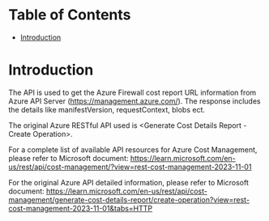 # Table of Contents
- [Introduction](#introduction)


# Introduction <a name="introduction"></a>
The API is used to get the Azure Firewall cost report URL information from Azure API Server (https://management.azure.com/). The response includes the details like manifestVersion, requestContext, blobs ect.



The original Azure RESTful API used is <Generate Cost Details Report - Create Operation>. 



For a complete list of available API resources for Azure Cost Management, please refer to Microsoft document: https://learn.microsoft.com/en-us/rest/api/cost-management/?view=rest-cost-management-2023-11-01

For the original Azure API detailed information, please refer to Microsoft document: https://learn.microsoft.com/en-us/rest/api/cost-management/generate-cost-details-report/create-operation?view=rest-cost-management-2023-11-01&tabs=HTTP

